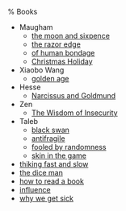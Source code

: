 % Books

- Maugham
    - [the moon and sixpence](./the_moon_and_sixpence.md)
    - [the razor edge](./the_razor_edge.md)
    - [of human bondage](./of_human_bondage.md)
    - [Christmas Holiday](./Christmas_Holiday.md)
- Xiaobo Wang
    - [golden age](./golden_age.md)
- Hesse
    - [Narcissus and Goldmund](./Narcissus_and_Goldmund.md)
- Zen
    - [The Wisdom of Insecurity](./The_Wisdom_of_Insecurity.md)
- Taleb
    - [black swan](./black_swan.md)
    - [antifragile](./antifragile.md)
    - [fooled by randomness](./fooled_by_randomness.md)
    - [skin in the game](./skin_in_the_game.md)
- [thiking fast and slow](./thiking_fast_and_slow.md)
- [the dice man](./the_dice_man.md)
- [how to read a book](./how_to_read_a_book.md)
- [influence](./influence.md)
- [why we get sick](./why_we_get_sick.md)
